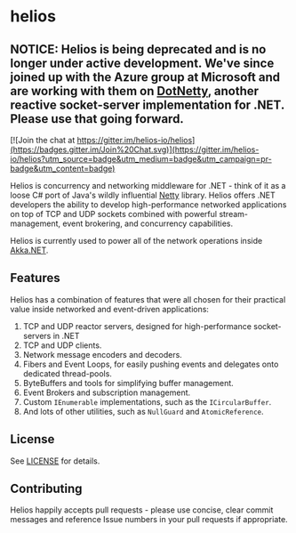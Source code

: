 helios
======

## NOTICE: Helios is being deprecated and is no longer under active development. We've since joined up with the Azure group at Microsoft and are working with them on [DotNetty](https://github.com/azure/dotnetty), another reactive socket-server implementation for .NET. Please use that going forward.

[![Join the chat at https://gitter.im/helios-io/helios](https://badges.gitter.im/Join%20Chat.svg)](https://gitter.im/helios-io/helios?utm_source=badge&utm_medium=badge&utm_campaign=pr-badge&utm_content=badge)

Helios is concurrency and networking middleware for .NET - think of it as a loose C# port of Java's wildly influential [Netty](http://netty.io/) library. Helios offers .NET developers the ability to develop high-performance networked applications on top of TCP and UDP sockets combined with powerful stream-management, event brokering, and concurrency capabilities.

Helios is currently used to power all of the network operations inside [Akka.NET](https://github.com/akkadotnet/akka.net).

## Features
Helios has a combination of features that were all chosen for their practical value inside networked and event-driven applications:

1. TCP and UDP reactor servers, designed for high-performance socket-servers in .NET
1. TCP and UDP clients.
1. Network message encoders and decoders.
1. Fibers and Event Loops, for easily pushing events and delegates onto dedicated thread-pools.
1. ByteBuffers and tools for simplifying buffer management.
1. Event Brokers and subscription management.
1. Custom `IEnumerable` implementations, such as the `ICircularBuffer`.
1. And lots of other utilities, such as `NullGuard` and `AtomicReference`.

## License
See [LICENSE](https://github.com/Aaronontheweb/helios/blob/master/LICENSE) for details. 

## Contributing
Helios happily accepts pull requests - please use concise, clear commit messages and reference Issue numbers in your pull requests if appropriate.
